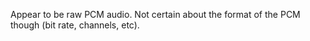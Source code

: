 Appear to be raw PCM audio. Not certain about the format of the PCM though (bit rate, channels, etc).